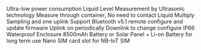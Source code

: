 Ultra-low power consumption
Liquid Level Measurement by Ultrasonic technology
Measure through container, No need to contact Liquid
Multiply Sampling and one uplink
Support Bluetooth v5.1 remote configure and update firmware
Uplink on periodically
Downlink to change configure
IP66 Waterproof Enclosure
8500mAh Battery or Solar Panel + Li-on Battery for long term use
Nano SIM card slot for NB-IoT SIM
